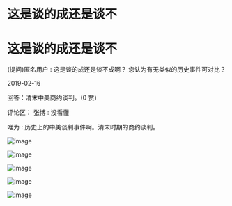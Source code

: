 # 这是谈的成还是谈不

# 这是谈的成还是谈不

(提问)匿名用户 : 这是谈的成还是谈不成啊？ 您认为有无类似的历史事件可对比？

2019-02-16

回答：清末中美商约谈判。(0 赞)

评论区： 张博 : 没看懂

唯为 : 历史上的中美谈判事件啊。清末时期的商约谈判。

![image](img/Image_0171.png)

![image](img/Image_0181.png)

![image](img/Image_0191.png)

![image](img/Image_0201.png)

![image](img/Image_0211.png)